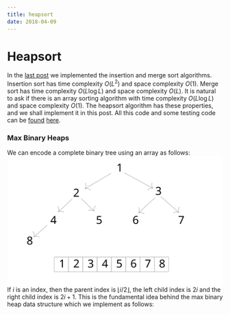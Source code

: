 ```yaml
---
title: heapsort
date: 2018-04-09
---
```



# Heapsort

In the [last post](2018-04-01-insertion-and-merge-sort.html) we implemented the insertion and merge sort algorithms. Insertion sort has time complexity $O(L^2)$ and space complexity $O(1)$. Merge sort has time complexity $O(L \log L)$ and space complexity $O(L)$. It is natural to ask if there is an array sorting algorithm with time complexity $O(L \log L)$ and space complexity $O(1)$. The heapsort algorithm has these properties, and we shall implement it in this post. All this code and some testing code can be [found](../../CALGO/max_binary_heap/max_binary_heap.c) [here](../../CALGO/max_binary_heap/test.c).

### Max Binary Heaps

We can encode a complete binary tree using an array as follows:
<img src="/img/binary_heap_storage.svg" style="width: 800px; display: block; margin: 0 auto;"/>
If $i$ is an index, then the parent index is $\left \lfloor i/2 \right \rfloor$, the left child index is $2i$ and the right child index is $2i+1$. This is the fundamental idea behind the max binary heap data structure which we implement as follows:
